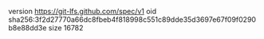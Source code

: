 version https://git-lfs.github.com/spec/v1
oid sha256:3f2d27770a66dc8fbeb4f818998c551c89dde35d3697e67f09f0290b8e88dd3e
size 16782
